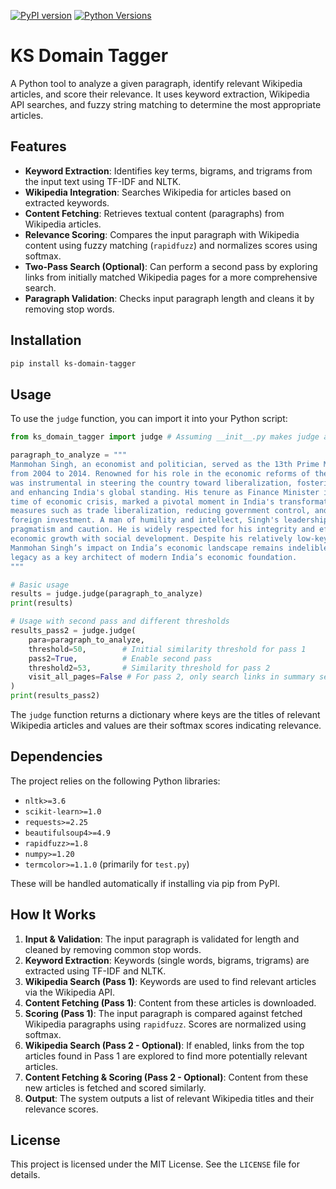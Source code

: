 [![PyPI version](https://badge.fury.io/py/ks-domain-tagger.svg)](https://pypi.org/project/ks-domain-tagger/)
[![Python Versions](https://img.shields.io/pypi/pyversions/ks-domain-tagger.svg)](https://pypi.org/project/ks-domain-tagger/)


# KS Domain Tagger

A Python tool to analyze a given paragraph, identify relevant Wikipedia articles, and score their relevance. It uses keyword extraction, Wikipedia API searches, and fuzzy string matching to determine the most appropriate articles.

## Features

*   **Keyword Extraction**: Identifies key terms, bigrams, and trigrams from the input text using TF-IDF and NLTK.
*   **Wikipedia Integration**: Searches Wikipedia for articles based on extracted keywords.
*   **Content Fetching**: Retrieves textual content (paragraphs) from Wikipedia articles.
*   **Relevance Scoring**: Compares the input paragraph with Wikipedia content using fuzzy matching (`rapidfuzz`) and normalizes scores using softmax.
*   **Two-Pass Search (Optional)**: Can perform a second pass by exploring links from initially matched Wikipedia pages for a more comprehensive search.
*   **Paragraph Validation**: Checks input paragraph length and cleans it by removing stop words.

## Installation

```bash
pip install ks-domain-tagger
```

## Usage

To use the `judge` function, you can import it into your Python script:

```python
from ks_domain_tagger import judge # Assuming __init__.py makes judge available

paragraph_to_analyze = """
Manmohan Singh, an economist and politician, served as the 13th Prime Minister of India
from 2004 to 2014. Renowned for his role in the economic reforms of the 1990s, Singh
was instrumental in steering the country toward liberalization, fostering economic growth,
and enhancing India's global standing. His tenure as Finance Minister in 1991, during a
time of economic crisis, marked a pivotal moment in India's transformation, with bold
measures such as trade liberalization, reducing government control, and encouraging
foreign investment. A man of humility and intellect, Singh's leadership was marked by
pragmatism and caution. He is widely respected for his integrity and efforts to balance
economic growth with social development. Despite his relatively low-key personality,
Manmohan Singh’s impact on India’s economic landscape remains indelible, solidifying his
legacy as a key architect of modern India’s economic foundation.
"""

# Basic usage
results = judge.judge(paragraph_to_analyze)
print(results)

# Usage with second pass and different thresholds
results_pass2 = judge.judge(
    para=paragraph_to_analyze,
    threshold=50,        # Initial similarity threshold for pass 1
    pass2=True,          # Enable second pass
    threshold2=53,       # Similarity threshold for pass 2
    visit_all_pages=False # For pass 2, only search links in summary sections
)
print(results_pass2)
```

The `judge` function returns a dictionary where keys are the titles of relevant Wikipedia articles and values are their softmax scores indicating relevance.

## Dependencies

The project relies on the following Python libraries:

*   `nltk>=3.6`
*   `scikit-learn>=1.0`
*   `requests>=2.25`
*   `beautifulsoup4>=4.9`
*   `rapidfuzz>=1.8`
*   `numpy>=1.20`
*   `termcolor>=1.1.0` (primarily for `test.py`)

These will be handled automatically if installing via pip from PyPI.

## How It Works

1.  **Input & Validation**: The input paragraph is validated for length and cleaned by removing common stop words.
2.  **Keyword Extraction**: Keywords (single words, bigrams, trigrams) are extracted using TF-IDF and NLTK.
3.  **Wikipedia Search (Pass 1)**: Keywords are used to find relevant articles via the Wikipedia API.
4.  **Content Fetching (Pass 1)**: Content from these articles is downloaded.
5.  **Scoring (Pass 1)**: The input paragraph is compared against fetched Wikipedia paragraphs using `rapidfuzz`. Scores are normalized using softmax.
6.  **Wikipedia Search (Pass 2 - Optional)**: If enabled, links from the top articles found in Pass 1 are explored to find more potentially relevant articles.
7.  **Content Fetching & Scoring (Pass 2 - Optional)**: Content from these new articles is fetched and scored similarly.
8.  **Output**: The system outputs a list of relevant Wikipedia titles and their relevance scores.

## License

This project is licensed under the MIT License. See the `LICENSE` file for details.